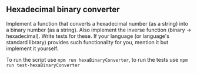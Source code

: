 ## Hexadecimal binary converter

Implement a function that converts a hexadecimal number (as a string) into a binary number (as a string).  Also implement the inverse function (binary -> hexadecimal).  Write tests for these. If your language (or language's standard library) provides such functionality for you, mention it but implement it yourself.

To run the script use `npm run hexaBinaryConverter`, to run the tests use `npm run test-hexaBinaryConverter`
